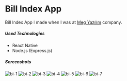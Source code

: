 # Bill Index App
Bill Index App I made when I was at [Meg Yazılım](https://www.megyazilim.com.tr/) company.

##### Used Technologies
- React Native
- Node.js (Express.js)

##### Screenshots
![bi-1](https://user-images.githubusercontent.com/73880040/124565951-41a24880-de4b-11eb-9b14-3c52a0399b8d.jpeg)
![bi-2](https://user-images.githubusercontent.com/73880040/124566000-4f57ce00-de4b-11eb-8000-a8bf51c77b38.jpeg)
![bi-3](https://user-images.githubusercontent.com/73880040/124566002-4ff06480-de4b-11eb-8585-a000ef025881.jpeg)
![bi-4](https://user-images.githubusercontent.com/73880040/124566003-5088fb00-de4b-11eb-960b-a876df763a33.jpeg)
![bi-5](https://user-images.githubusercontent.com/73880040/124566005-5088fb00-de4b-11eb-92d7-f67af9f9f420.jpeg)
![bi-6](https://user-images.githubusercontent.com/73880040/124566010-51ba2800-de4b-11eb-99d9-5026e1bcbef2.jpeg)
![bi-7](https://user-images.githubusercontent.com/73880040/124566013-5252be80-de4b-11eb-8eaa-e97af6589156.jpeg)
